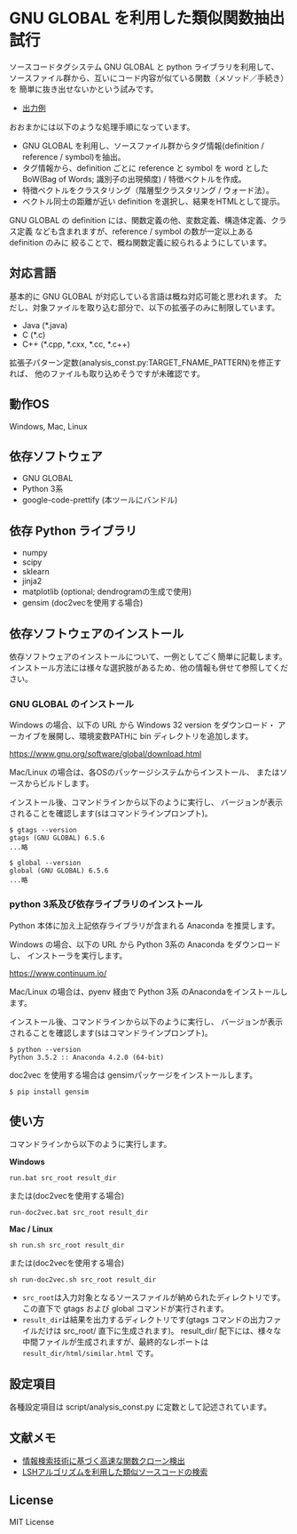 # GNU GLOBAL を利用した類似関数抽出試行

ソースコードタグシステム GNU GLOBAL と python ライブラリを利用して、
ソースファイル群から、互いにコード内容が似ている関数（メソッド／手続き）を
簡単に抜き出せないかという試みです。

* [出力例](https://kondokazuhiro.github.io/fclust/example/html01/similar.html)

おおまかには以下のような処理手順になっています。

* GNU GLOBAL を利用し、ソースファイル群からタグ情報(definition / reference / symbol)を抽出。
* タグ情報から、definition ごとに reference と symbol を word とした
  BoW(Bag of Words; 識別子の出現頻度) / 特徴ベクトルを作成。
* 特徴ベクトルをクラスタリング（階層型クラスタリング / ウォード法）。
* ベクトル同士の距離が近い definition を選択し、結果をHTMLとして提示。

GNU GLOBAL の definition には、関数定義の他、変数定義、構造体定義、クラス定義
なども含まれますが、reference / symbol の数が一定以上ある definition のみに
絞ることで、概ね関数定義に絞られるようにしています。


## 対応言語

基本的に GNU GLOBAL が対応している言語は概ね対応可能と思われます。
ただし、対象ファイルを取り込む部分で、以下の拡張子のみに制限しています。

* Java (*.java)
* C (*.c)
* C++ (*.cpp, *.cxx, *.cc, *.c++)

拡張子パターン定数(analysis_const.py:TARGET_FNAME_PATTERN)を修正すれば、
他のファイルも取り込めそうですが未確認です。


## 動作OS

Windows, Mac, Linux


## 依存ソフトウェア

* GNU GLOBAL
* Python 3系
* google-code-prettify (本ツールにバンドル)


## 依存 Python ライブラリ

* numpy
* scipy
* sklearn
* jinja2
* matplotlib (optional; dendrogramの生成で使用)
* gensim (doc2vecを使用する場合)

## 依存ソフトウェアのインストール

依存ソフトウェアのインストールについて、一例としてごく簡単に記載します。
インストール方法には様々な選択肢があるため、他の情報も併せて参照してください。

### GNU GLOBAL のインストール

Windows の場合、以下の URL から Windows 32 version をダウンロード・
アーカイブを展開し、環境変数PATHに bin ディレクトリを追加します。

https://www.gnu.org/software/global/download.html

Mac/Linux の場合は、各OSのパッケージシステムからインストール、
またはソースからビルドします。

インストール後、コマンドラインから以下のように実行し、
バージョンが表示されることを確認します(`$`はコマンドラインプロンプト)。

```
$ gtags --version
gtags (GNU GLOBAL) 6.5.6
...略
```


```
$ global --version
global (GNU GLOBAL) 6.5.6
...略
```

### python 3系及び依存ライブラリのインストール

Python 本体に加え上記依存ライブラリが含まれる Anaconda を推奨します。

Windows の場合、以下の URL から Python 3系の Anaconda をダウンロードし、
インストーラを実行します。

https://www.continuum.io/

Mac/Linux の場合は、pyenv 経由で Python 3系 のAnacondaをインストールします。

インストール後、コマンドラインから以下のように実行し、
バージョンが表示されることを確認します(`$`はコマンドラインプロンプト)。

```
$ python --version
Python 3.5.2 :: Anaconda 4.2.0 (64-bit)
```

doc2vec を使用する場合は gensimパッケージをインストールします。

```
$ pip install gensim
```

## 使い方

コマンドラインから以下のように実行します。

**Windows**
```
run.bat src_root result_dir
```
または(doc2vecを使用する場合)
```
run-doc2vec.bat src_root result_dir
```

**Mac / Linux**
```
sh run.sh src_root result_dir
```
または(doc2vecを使用する場合)
```
sh run-doc2vec.sh src_root result_dir
```

* `src_root`は入力対象となるソースファイルが納められたディレクトリです。
  この直下で gtags および global コマンドが実行されます。
* `result_dir`は結果を出力するディレクトリです(gtags コマンドの出力ファイルだけは
  src_root/ 直下に生成されます)。
  result_dir/ 配下には、様々な中間ファイルが生成されますが、最終的なレポートは
  `result_dir/html/similar.html` です。


## 設定項目

各種設定項目は script/analysis_const.py に定数として記述されています。


## 文献メモ

* [情報検索技術に基づく高速な関数クローン検出](https://pdfs.semanticscholar.org/ba9c/317756fb3c0e855277b9e7b6323c840d39d4.pdf)
* [LSHアルゴリズムを利用した類似ソースコードの検索](http://sel.ist.osaka-u.ac.jp/lab-db/betuzuri/archive/1021/1021.pdf)

## License

MIT License
